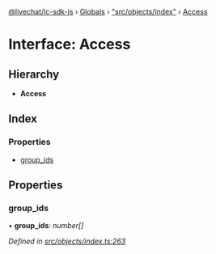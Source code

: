 [@livechat/lc-sdk-js](../README.md) › [Globals](../globals.md) › ["src/objects/index"](../modules/_src_objects_index_.md) › [Access](_src_objects_index_.access.md)

# Interface: Access

## Hierarchy

* **Access**

## Index

### Properties

* [group_ids](_src_objects_index_.access.md#group_ids)

## Properties

###  group_ids

• **group_ids**: *number[]*

*Defined in [src/objects/index.ts:263](https://github.com/livechat/lc-sdk-js/blob/de56f05/src/objects/index.ts#L263)*
